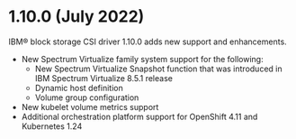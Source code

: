 # 1.10.0 (July 2022)

IBM® block storage CSI driver 1.10.0 adds new support and enhancements.
- New Spectrum Virtualize family system support for the following:
    - New Spectrum Virtualize Snapshot function that was introduced in IBM Spectrum Virtualize 8.5.1 release
    - Dynamic host definition
    - Volume group configuration
- New kubelet volume metrics support
- Additional orchestration platform support for OpenShift 4.11 and Kubernetes 1.24
